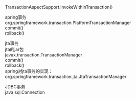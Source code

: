 TransactionAspectSupport.invokeWithinTransaction()</br>

spring事务</br>
org.springframework.transaction.PlatformTransactionManager</br>
commit()</br>
rollback()</br>

jta事务</br>
jta的jar包</br>
javax.transaction.TransactionManager</br>
commit()</br>
rollback()</br>
spring对jta事务的实现：</br>
org.springframework.transaction.jta.JtaTransactionManager</br>

JDBC事务</br>
java.sql.Connection</br>

